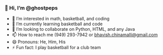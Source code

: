 ### 👋 Hi, I’m @ghostpeps
- 👀 I’m interested in math, basketball, and coding
- 🌱 I’m currently learning basketball and code
- 💞️ I’m looking to collaborate on Python, HTML, and any Java
- 📫 How to reach me ‭(949) 293-7942‬ or bhavish.chinamalli@gmail.com
- 😄 Pronouns: He, Him, His
- ⚡ Fun fact: I play basketball for a club team
<!---
ghostpeps/ghostpeps is a ✨ special ✨ repository because its `README.md` (this file) appears on your GitHub profile.
You can click the Preview link to take a look at your changes.
--->
